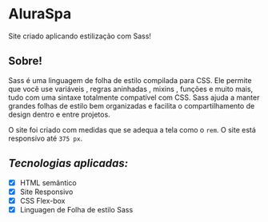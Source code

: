 # AluraSpa

Site criado aplicando estilização com Sass!

## **Sobre**!

Sass é uma linguagem de folha de estilo compilada para CSS. Ele permite que você use variáveis ​​, regras aninhadas , mixins , funções e muito mais, tudo com uma sintaxe totalmente compatível com CSS. Sass ajuda a manter grandes folhas de estilo bem organizadas e facilita o compartilhamento de design dentro e entre projetos.  

O site foi criado com medidas que se adequa a tela como o `rem`. O site está responsivo até `375 px`.

## _Tecnologias aplicadas:_

- [x] HTML semântico
- [x] Site Responsivo
- [x] CSS Flex-box
- [x] Linguagen de Folha de estilo Sass